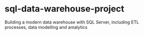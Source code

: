 # sql-data-warehouse-project
Building a modern data warehouse with SQL Server, including ETL processes, data modelling and amalytics
